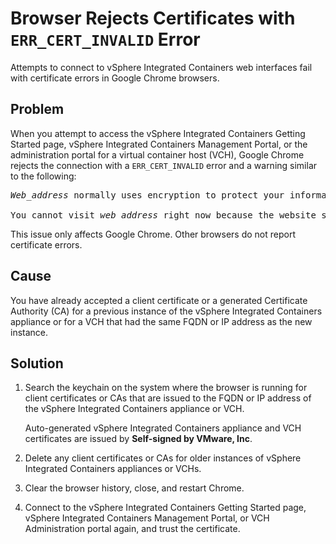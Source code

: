 # Browser Rejects Certificates with `ERR_CERT_INVALID` Error #

Attempts to connect to vSphere Integrated Containers web interfaces fail with certificate errors in Google Chrome browsers.

## Problem ##

When you attempt to access the vSphere Integrated Containers Getting Started page, vSphere Integrated Containers Management Portal, or the administration portal for a virtual container host (VCH), Google Chrome rejects the connection with a `ERR_CERT_INVALID` error and a warning similar to the following:

<pre><i>Web_address</i> normally uses encryption to protect your information. When Google Chrome tried to connect to <i>web_address</i> this time, the website sent back unusual and incorrect credentials...

You cannot visit <i>web_address</i> right now because the website sent scrambled credentials that Google Chrome cannot process...</pre>

This issue only affects Google Chrome. Other browsers do not report certificate errors.

## Cause ##

You have already accepted a client certificate or a generated Certificate Authority (CA) for a previous instance of the vSphere Integrated Containers appliance or for a VCH that had the same FQDN or IP address as the new instance.

## Solution ##

1. Search the keychain on the system where the browser is running for client certificates or CAs that are issued to the FQDN or IP address of the vSphere Integrated Containers appliance or VCH. 

    Auto-generated vSphere Integrated Containers appliance and VCH certificates are issued by **Self-signed by VMware, Inc**.

2. Delete any client certificates or CAs for older instances of vSphere Integrated Containers appliances or VCHs.
3. Clear the browser history, close, and restart Chrome.
4. Connect to the vSphere Integrated Containers Getting Started page, vSphere Integrated Containers Management Portal, or VCH Administration portal again, and trust the certificate.
